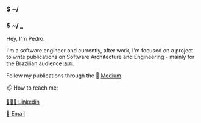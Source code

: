 ### $ ~/
### $ ~/ _

Hey, I'm Pedro.

I'm a software engineer and currently, after work, I'm focused on a project to write publications on Software Architecture and Engineering - mainly for the Brazilian audience 🇧🇷. 

Follow my publications through the 🧠 [Medium](https://pedromoraisf.medium.com).

📫 How to reach me:

[👨🏽‍💻 Linkedin](https://www.linkedin.com/in/pedromoraisf)

[📧 Email](mailto:pedro.morais1997@gmail.com)
